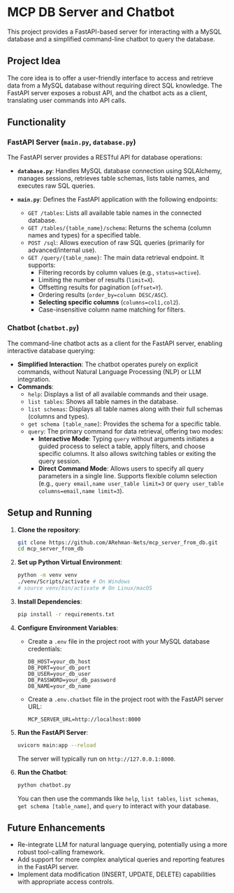 # MCP DB Server and Chatbot

This project provides a FastAPI-based server for interacting with a MySQL database and a simplified command-line chatbot to query the database.

## Project Idea
The core idea is to offer a user-friendly interface to access and retrieve data from a MySQL database without requiring direct SQL knowledge. The FastAPI server exposes a robust API, and the chatbot acts as a client, translating user commands into API calls.

## Functionality

### FastAPI Server (`main.py`, `database.py`)
The FastAPI server provides a RESTful API for database operations:

-   **`database.py`**: Handles MySQL database connection using SQLAlchemy, manages sessions, retrieves table schemas, lists table names, and executes raw SQL queries.

-   **`main.py`**: Defines the FastAPI application with the following endpoints:
    -   `GET /tables`: Lists all available table names in the connected database.
    -   `GET /tables/{table_name}/schema`: Returns the schema (column names and types) for a specified table.
    -   `POST /sql`: Allows execution of raw SQL queries (primarily for advanced/internal use).
    -   `GET /query/{table_name}`: The main data retrieval endpoint. It supports:
        -   Filtering records by column values (e.g., `status=active`).
        -   Limiting the number of results (`limit=X`).
        -   Offsetting results for pagination (`offset=Y`).
        -   Ordering results (`order_by=column DESC/ASC`).
        -   **Selecting specific columns** (`columns=col1,col2`).
        -   Case-insensitive column name matching for filters.

### Chatbot (`chatbot.py`)
The command-line chatbot acts as a client for the FastAPI server, enabling interactive database querying:

-   **Simplified Interaction**: The chatbot operates purely on explicit commands, without Natural Language Processing (NLP) or LLM integration.
-   **Commands**:
    -   `help`: Displays a list of all available commands and their usage.
    -   `list tables`: Shows all table names in the database.
    -   `list schemas`: Displays all table names along with their full schemas (columns and types).
    -   `get schema [table_name]`: Provides the schema for a specific table.
    -   `query`: The primary command for data retrieval, offering two modes:
        -   **Interactive Mode**: Typing `query` without arguments initiates a guided process to select a table, apply filters, and choose specific columns. It also allows switching tables or exiting the query session.
        -   **Direct Command Mode**: Allows users to specify all query parameters in a single line. Supports flexible column selection (e.g., `query email,name user_table limit=3` or `query user_table columns=email,name limit=3`).

## Setup and Running

1.  **Clone the repository**:
    ```bash
    git clone https://github.com/ARehman-Nets/mcp_server_from_db.git
    cd mcp_server_from_db
    ```

2.  **Set up Python Virtual Environment**:
    ```bash
    python -m venv venv
    ./venv/Scripts/activate # On Windows
    # source venv/bin/activate # On Linux/macOS
    ```

3.  **Install Dependencies**:
    ```bash
    pip install -r requirements.txt
    ```

4.  **Configure Environment Variables**:
    -   Create a `.env` file in the project root with your MySQL database credentials:
        ```
        DB_HOST=your_db_host
        DB_PORT=your_db_port
        DB_USER=your_db_user
        DB_PASSWORD=your_db_password
        DB_NAME=your_db_name
        ```
    -   Create a `.env.chatbot` file in the project root with the FastAPI server URL:
        ```
        MCP_SERVER_URL=http://localhost:8000
        ```

5.  **Run the FastAPI Server**:
    ```bash
    uvicorn main:app --reload
    ```
    The server will typically run on `http://127.0.0.1:8000`.

6.  **Run the Chatbot**:
    ```bash
    python chatbot.py
    ```
    You can then use the commands like `help`, `list tables`, `list schemas`, `get schema [table_name]`, and `query` to interact with your database. 

## Future Enhancements

-   Re-integrate LLM for natural language querying, potentially using a more robust tool-calling framework.
-   Add support for more complex analytical queries and reporting features in the FastAPI server.
-   Implement data modification (INSERT, UPDATE, DELETE) capabilities with appropriate access controls.

